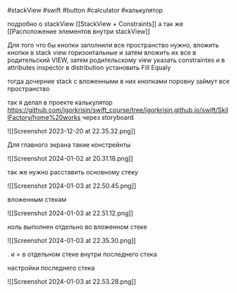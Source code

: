 #stackView #swift #button #calculator #калькулятор

подробно о stackView [[StackView + Constraints]] а так же [[Расположение элементов внутри stackView]]

Для того что бы кнопки заполнили все пространство нужно, вложить кнопки в stack view горизонтальные и затем вложить их все в родительский VIEW, затем родительскому view  указать constraintes и в attributes inspector в distribution установить Fill Equaly

тогда дочерние stack с вложенными в них кнопками  поровну займут все пространство

так я делал в проекте калькулятор https://github.com/igorkrisin/swift_course/tree/igorkrisin.github.io/swift/SkillFactory/home%20works через storyboard






![[Screenshot 2023-12-20 at 22.35.32.png]]

Для главного экрана такие констрейнты

![[Screenshot 2024-01-02 at 20.31.18.png]]

так же нужно расставить основному стеку 

![[Screenshot 2024-01-03 at 22.50.45.png]]

вложенным стекам

![[Screenshot 2024-01-03 at 22.51.12.png]]

ноль выполнен отдельно во вложенном стеке

![[Screenshot 2024-01-03 at 22.35.30.png]]

. и = в отдельном стеке внутри последнего стека

настройки последнего стека

![[Screenshot 2024-01-03 at 22.53.28.png]]